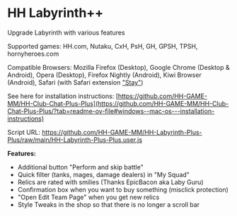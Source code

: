 # HH Labyrinth++
Upgrade Labyrinth with various features

Supported games: HH.com, Nutaku, CxH, PsH, GH, GPSH, TPSH, hornyheroes.com

Compatible Browsers: Mozilla Firefox (Desktop), Google Chrome (Desktop & Android), Opera (Desktop), Firefox Nightly (Android), Kiwi Browser (Android), Safari (with Safari extension ["Stay"](https://apps.apple.com/us/app/stay-for-safari/id1591620171))

See here for installation instructions: [https://github.com/HH-GAME-MM/HH-Club-Chat-Plus-Plus](https://github.com/HH-GAME-MM/HH-Club-Chat-Plus-Plus/?tab=readme-ov-file#windows--mac-os---installation-instructions)

Script URL: https://github.com/HH-GAME-MM/HH-Labyrinth-Plus-Plus/raw/main/HH-Labyrinth-Plus-Plus.user.js

<b>Features:</b>
- Additional button "Perform and skip battle"
- Quick filter (tanks, mages, damage dealers) in "My Squad"
- Relics are rated with smilies (Thanks EpicBacon aka Laby Guru)
- Confirmation box when you want to buy something (misclick protection)
- "Open Edit Team Page" when you get new relics
- Style Tweaks in the shop so that there is no longer a scroll bar
